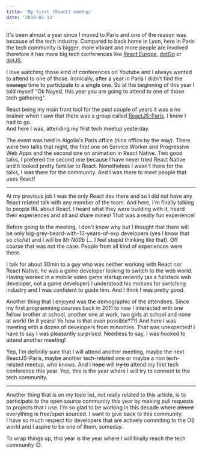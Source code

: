 ```yaml
---
title: 'My first (React) meetup'
date: '2019-02-13'
---
```


It's been almost a year since I moved to Paris and one of the reason was because
of the tech industry. Compared to back home in Lyon, here in Paris the tech
community is bigger, more vibrant and more people are involved therefore it has
more big tech conferences like [React Europe](https://www.react-europe.org),
[dotGo](https://www.dotgo.eu) or [dotJS](https://www.dotjs.io).

I love watching those kind of conferences on Youtube and I always wanted to
attend to one of those. Ironically, after a year in Paris I didn't find the
~~courage~~ time to participate to a single one. So at the beginning of this
year I told myself "Ok Nayed, this year you are going to attend to one of those
tech gathering".

React being my main front tool for the past couple of years it was a no brainer
when I saw that there was a group called
[ReactJS-Paris](https://www.meetup.com/ReactJS-Paris). I knew I had to go.  
And here I was, attending my first tech meetup yesterday.

The event was held in Algolia's Paris office (nice office by the way). There
were two talks that night, the first one on Service Worker and Progressive Web
Apps and the second one on animation in React Native. Two good talks, I prefered
the second one because I have never tried React Native and it looked pretty
familiar to React. Nonetheless I wasn't there for the talks, I was there for the
community. And I was there to meet people that uses React!

---

At my previous job I was the only React dev there and so I did not have any
React related talk with any member of the team. And here, I'm finally talking to
people IRL about React. I heard what they were building with it, heard their
experiences and all and share mines! That was a really fun experience!

Before going to the meeting, I don't know why but I thought that there will be
only big-grey-beard-with-15-years-of-exp developers (yes I know that so
_cliché_) and I will be _Mr N00b_ (... I feel stupid thinking like that). Off
course that was not the case. People from all kind of experiences were there.

I talk for about 30min to a guy who was neither working with React nor React
Native, he was a game developer looking to switch to the web world. Having
worked in a mobile video game startup recently (as a fullstack web developer,
not a game developer) I understood his motives for switching industry and I was
confident to guide him. And I think I was pretty good.

Another thing that I enjoyed was the demographic of the attendees. Since my
first programming courses back in 2011 to now I interacted with one fellow
brother at school, another one at work, two girls at school and none at work!
(In 8 years! Yo how is that even possible???) And here I was meeting with a
dozen of developers from minorities. That was unexpected! I have to say I was
pleasantly surprised. Needless to say, I was hooked to attend another meeting!

Yep, I'm definitly sure that I will attend another meeting, maybe the next
ReactJS-Paris, maybe another tech-related one or maybe a non tech-related
meetup, who knows. And I ~~hope~~ will ~~try to~~ attend my first tech
conference this year. Yep, this is the year where I will try to connect to the
tech community.

---

Another thing that is on my todo list, not really related to this article, is to
participate to the open source community this year by making pull requests to
projects that I use. I'm so glad to be working in this decade where ~~almost~~
everything is free/open sourced. I want to give back to this community.  
I have so much respect for developers that are actively commiting to the OS
world and I aspire to be one of them, someday.

To wrap things up, this year is the year where I will finally reach the tech
community 😊.
